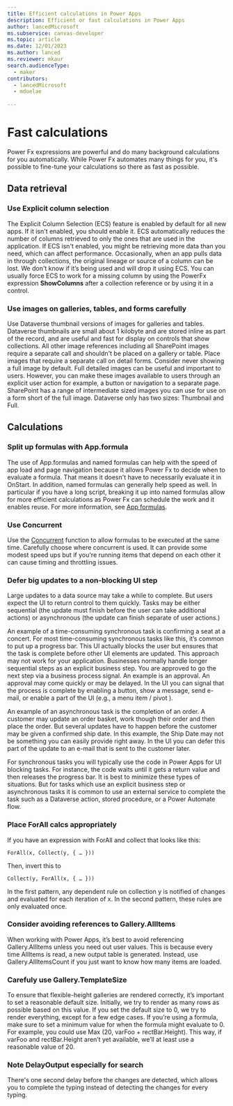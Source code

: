 ```yaml
---
title: Efficient calculations in Power Apps  
description: Efficient or fast calculations in Power Apps  
author: lancedMicrosoft
ms.subservice: canvas-developer
ms.topic: article
ms.date: 12/01/2023
ms.author: lanced
ms.reviewer: mkaur
search.audienceType:
  - maker
contributors:
  - lancedMicrosoft
  - mduelae
  
---
```

# Fast calculations

Power Fx expressions are powerful and do many background calculations for you automatically. While Power Fx automates many things for you, it's possible to fine-tune your calculations so there as fast as possible. 

## Data retrieval 

### Use Explicit column selection
The Explicit Column Selection (ECS) feature is enabled by default for all new apps. If it isn't enabled, you should enable it. ECS automatically reduces the number of columns retrieved to only the ones that are used in the application. If ECS isn't enabled, you might be retrieving more data than you need, which can affect performance. Occasionally, when an app pulls data in through collections, the original lineage or source of a column can be lost. We don't know if it’s being used and will drop it using ECS. You can usually force ECS to work for a missing column by using the PowerFx expression **ShowColumns** after a collection reference or by using it in a control.

### Use images on galleries, tables, and forms carefully
Use Dataverse thumbnail versions of images for galleries and tables. Dataverse thumbnails are small about 1 kilobyte and are stored inline as part of the record, and are useful and fast for display on controls that show collections. All other image references including all SharePoint images require a separate call and shouldn't be placed on a gallery or table. Place images that require a separate call on detail forms. Consider never showing a full image by default. Full detailed images can be useful and important to users. However, you can make these images available to users through an explicit user action for example, a button or navigation to a separate page. SharePoint has a range of intermediate sized images you can use for use on a form short of the full image. Dataverse only has two sizes: Thumbnail and Full.

## Calculations

### Split up formulas with App.formula
The use of App.formulas and named formulas can help with the speed of app load and page navigation because it allows Power Fx to decide when to evaluate a formula. That means it doesn't have to necessarily evaluate it in OnStart. In addition, named formulas can generally help speed as well. In particular if you have a long script, breaking it up into named formulas allow for more efficient calculations as Power Fx can schedule the work and it enables reuse. For more information, see [App formulas](/power-platform/power-fx/reference/object-app).

### Use Concurrent
Use the [Concurrent](functions/function-concurrent.md) function to allow formulas to be executed at the same time. Carefully choose where concurrent is used. It can provide some modest speed  ups but if you're running items that depend on each other it can cause timing and throttling issues.  

### Defer big updates to a non-blocking UI step
Large updates to a data source may take a while to complete. But users expect the UI to return control to them quickly.   Tasks may be either sequential (the update must finish before the user can take additional actions) or asynchronous (the update can finish separate of user actions.) 

An example of a time-consuming synchronous task is confirming a seat at a concert.  For most time-consuming synchronous tasks like this, it’s common to put up a progress bar. This UI actually blocks the user but ensures that the task is complete before other UI elements are updated.  This approach may not work for your application.  Businesses normally handle longer sequential steps as an explicit business step.  You are approved to go the next step via a business process signal.  An example is an approval.  An approval may come quickly or may be delayed.  In the UI you can signal that the process is complete by enabling a button, show a message, send e-mail, or enable a part of the UI (e.g., a menu item / pivot ).  

An example of an asynchronous task is the completion of an order.  A customer may update an order basket, work though their order and then place the order. But several updates have to happen before the customer may be given a confirmed ship date.  In this example, the Ship Date may not be something you can easily provide right away.  In the UI you can defer this part of the update to an e-mail that is sent to the customer later. 

For synchronous tasks you will typically use the code in Power Apps for UI blocking tasks. For instance, the code waits until it gets a return value and then releases the progress bar. It is best to minimize these types of situations. But for tasks which use an explicit business step or asynchronous tasks it is common to use an external service to complete the task such as a Dataverse action, stored procedure, or a Power Automate flow.

### Place ForAll calcs appropriately
If you have an expression with ForAll and collect that looks like this:
```powerapps-dot
ForAll(x, Collect(y, { … }))
```
Then, invert this to 
```powerapps-dot
Collect(y, ForAll(x, { … }))
```
In the first pattern, any dependent rule on collection y is notified of changes and evaluated for each iteration of x.  In the second pattern, these rules are only evaluated once.
 
### Consider avoiding references to Gallery.AllItems 
When working with Power Apps, it’s best to avoid referencing Gallery.AllItems unless you need out user values. This is because every time AllItems is read, a new output table is generated. Instead, use Gallery.AllItemsCount if you just want to know how many items are loaded.

### Carefuly use Gallery.TemplateSize
To ensure that flexible-height galleries are rendered correctly, it’s important to set a reasonable default size. Initially, we try to render as many rows as possible based on this value. If you set the default size to 0, we try to render everything, except for a few edge cases. If you’re using a formula, make sure to set a minimum value for when the formula might evaluate to 0. For example, you could use Max (20, varFoo + rectBar.Height). This way, if varFoo and rectBar.Height aren’t yet available, we’ll at least use a reasonable value of 20.

### Note DelayOutput especially for search
 There's one second delay before the changes are detected, which allows you to complete the typing instead of detecting the changes for every typing. 



